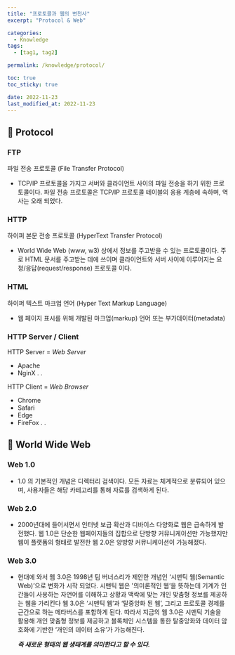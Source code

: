 ```yaml
---
title: "프로토콜과 웹의 변천사"
excerpt: "Protocol & Web"

categories:
  - Knowledge
tags:
  - [tag1, tag2]

permalink: /knowledge/protocol/

toc: true
toc_sticky: true

date: 2022-11-23
last_modified_at: 2022-11-23
---
```


## 🦥 Protocol
### FTP
파일 전송 프로토콜 (File Transfer Protocol)
 -  TCP/IP 프로토콜을 가지고 서버와 클라이언트 사이의 파일 전송을 하기 위한 프로토콜이다. 파일 전송 프로토콜은 TCP/IP 프로토콜 테이블의 응용 계층에 속하며, 역사는 오래 되었다.


### HTTP
하이퍼 본문 전송 프로토콜 (HyperText Transfer Protocol)
 - World Wide Web (www, w3) 상에서 정보를 주고받을 수 있는 프로토콜이다. 주로 HTML 문서를 주고받는 데에 쓰이며  클라이언트와 서버 사이에 이루어지는 요청/응답(request/response) 프로토콜 이다.


### HTML
하이퍼 텍스트 마크업 언어 (Hyper Text Markup Language)
 - 웹 페이지 표시를 위해 개발된 마크업(markup) 언어 또는 부가데이터(metadata)
  
### HTTP Server / Client
HTTP Server = *Web Server*
 - Apache
 - NginX
 .
 .

HTTP Client = *Web Browser*
 - Chrome
 - Safari
 - Edge
 - FireFox
 .
 .
## 🦥 World Wide Web
### Web 1.0
 - 1.0 의 기본적인 개념은 디렉터리 검색이다. 모든 자료는 체계적으로 분류되어 있으며, 사용자들은 해당 카테고리를 통해 자료를 검색하게 된다.
### Web 2.0
 - 2000년대에 들어서면서 인터넷 보급 확산과 디바이스 다양화로 웹은 급속하게 발전했다. 
 웹 1.0은 단순한 웹페이지들의 집합으로 단방향 커뮤니케이션만 가능했지만 웹이 플랫폼의 형태로 발전한 웹 2.0은 양방향 커뮤니케이션이 가능해졌다.
### Web 3.0
 - 현대에 와서 웹 3.0은 1998년 팀 버너스리가 제안한 개념인 ‘시맨틱 웹(Semantic Web)’으로 변화가 시작 되었다. 시맨틱 웹은 '의미론적인 웹’을 뜻하는데 기계가 인간들이 사용하는 자연어를 이해하고 상황과 맥락에 맞는 개인 맞춤형 정보를 제공하는 웹을 가리킨다
 웹 3.0은 ‘시맨틱 웹’과 ‘탈중앙화 된 웹’, 그리고 프로토콜 경제를 근간으로 하는 메타버스를 포함하게 된다. 따라서 지금의 웹 3.0은 시맨틱 기술을 활용해 개인 맞춤형 정보를 제공하고 블록체인 시스템을 통한 탈중앙화와 데이터 암호화에 기반한 ‘개인의 데이터 소유’가 가능해진다.

   ***즉 새로운 형태의 웹 생태계를 의미한다고 할 수 있다.***






